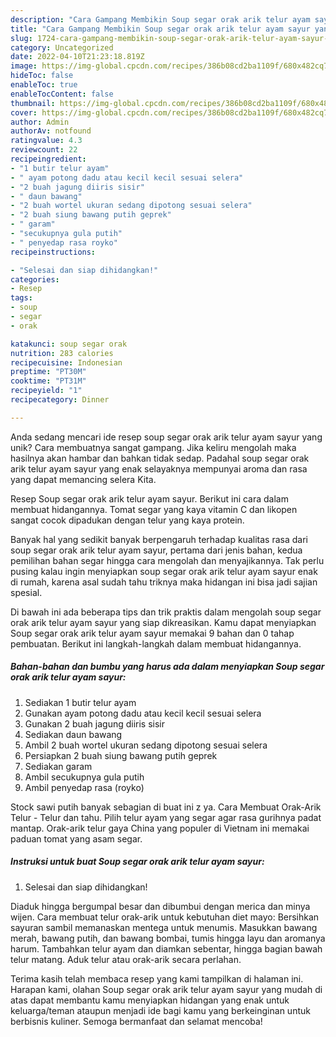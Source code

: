 ```yaml
---
description: "Cara Gampang Membikin Soup segar orak arik telur ayam sayur yang Lezat Sekali"
title: "Cara Gampang Membikin Soup segar orak arik telur ayam sayur yang Lezat Sekali"
slug: 1724-cara-gampang-membikin-soup-segar-orak-arik-telur-ayam-sayur-yang-lezat-sekali
category: Uncategorized
date: 2022-04-10T21:23:18.819Z
image: https://img-global.cpcdn.com/recipes/386b08cd2ba1109f/680x482cq70/soup-segar-orak-arik-telur-ayam-sayur-foto-resep-utama.jpg
hideToc: false
enableToc: true
enableTocContent: false
thumbnail: https://img-global.cpcdn.com/recipes/386b08cd2ba1109f/680x482cq70/soup-segar-orak-arik-telur-ayam-sayur-foto-resep-utama.jpg
cover: https://img-global.cpcdn.com/recipes/386b08cd2ba1109f/680x482cq70/soup-segar-orak-arik-telur-ayam-sayur-foto-resep-utama.jpg
author: Admin
authorAv: notfound
ratingvalue: 4.3
reviewcount: 22
recipeingredient:
- "1 butir telur ayam"
- " ayam potong dadu atau kecil kecil sesuai selera"
- "2 buah jagung diiris sisir"
- " daun bawang"
- "2 buah wortel ukuran sedang dipotong sesuai selera"
- "2 buah siung bawang putih geprek"
- " garam"
- "secukupnya gula putih"
- " penyedap rasa royko"
recipeinstructions:

- "Selesai dan siap dihidangkan!"
categories:
- Resep
tags:
- soup
- segar
- orak

katakunci: soup segar orak 
nutrition: 283 calories
recipecuisine: Indonesian
preptime: "PT30M"
cooktime: "PT31M"
recipeyield: "1"
recipecategory: Dinner

---
```





Anda sedang mencari ide resep soup segar orak arik telur ayam sayur yang unik? Cara membuatnya sangat gampang. Jika keliru mengolah maka hasilnya akan hambar dan bahkan tidak sedap. Padahal soup segar orak arik telur ayam sayur yang enak selayaknya mempunyai aroma dan rasa yang dapat memancing selera Kita.





Resep Soup segar orak arik telur ayam sayur. Berikut ini cara dalam membuat hidangannya. Tomat segar yang kaya vitamin C dan likopen sangat cocok dipadukan dengan telur yang kaya protein.

Banyak hal yang sedikit banyak berpengaruh terhadap kualitas rasa dari soup segar orak arik telur ayam sayur, pertama dari jenis bahan, kedua pemilihan bahan segar hingga cara mengolah dan menyajikannya. Tak perlu pusing kalau ingin menyiapkan soup segar orak arik telur ayam sayur enak di rumah, karena asal sudah tahu triknya maka hidangan ini bisa jadi sajian spesial.






Di bawah ini ada beberapa tips dan trik praktis dalam mengolah soup segar orak arik telur ayam sayur yang siap dikreasikan. Kamu dapat menyiapkan Soup segar orak arik telur ayam sayur memakai 9 bahan dan 0 tahap pembuatan. Berikut ini langkah-langkah dalam membuat hidangannya.

<!--inarticleads1-->

##### Bahan-bahan dan bumbu yang harus ada dalam menyiapkan Soup segar orak arik telur ayam sayur:

1. Sediakan 1 butir telur ayam
1. Gunakan  ayam potong dadu atau kecil kecil sesuai selera
1. Gunakan 2 buah jagung diiris sisir
1. Sediakan  daun bawang
1. Ambil 2 buah wortel ukuran sedang dipotong sesuai selera
1. Persiapkan 2 buah siung bawang putih geprek
1. Sediakan  garam
1. Ambil secukupnya gula putih
1. Ambil  penyedap rasa (royko)


Stock sawi putih banyak sebagian di buat ini z ya. Cara Membuat Orak-Arik Telur - Telur dan tahu. Pilih telur ayam yang segar agar rasa gurihnya padat mantap. Orak-arik telur gaya China yang populer di Vietnam ini memakai paduan tomat yang asam segar. 

<!--inarticleads2-->

##### Instruksi untuk buat Soup segar orak arik telur ayam sayur:


1. Selesai dan siap dihidangkan!

Diaduk hingga bergumpal besar dan dibumbui dengan merica dan minya wijen. Cara membuat telur orak-arik untuk kebutuhan diet mayo: Bersihkan sayuran sambil memanaskan mentega untuk menumis. Masukkan bawang merah, bawang putih, dan bawang bombai, tumis hingga layu dan aromanya harum. Tambahkan telur ayam dan diamkan sebentar, hingga bagian bawah telur matang. Aduk telur atau orak-arik secara perlahan. 

Terima kasih telah membaca resep yang kami tampilkan di halaman ini. Harapan kami, olahan Soup segar orak arik telur ayam sayur yang mudah di atas dapat membantu kamu menyiapkan hidangan yang enak untuk keluarga/teman ataupun menjadi ide bagi kamu yang berkeinginan untuk berbisnis kuliner. Semoga bermanfaat dan selamat mencoba!
